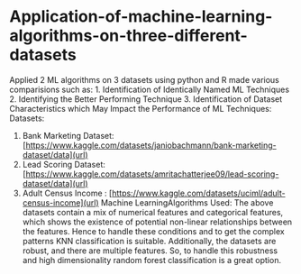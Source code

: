 # Application-of-machine-learning-algorithms-on-three-different-datasets
Applied 2 ML algorithms on 3 datasets using python and R made various comparisions such as: 1. Identification of Identically Named ML Techniques 2. Identifying the Better Performing Technique 3. Identification of Dataset Characteristics which May Impact the Performance of ML Techniques:
Datasets:
1. Bank Marketing Dataset: [https://www.kaggle.com/datasets/janiobachmann/bank-marketing-dataset/data](url)
2. Lead Scoring Dataset: [https://www.kaggle.com/datasets/amritachatterjee09/lead-scoring-dataset/data](url)
3. Adult Census Income : [https://www.kaggle.com/datasets/uciml/adult-census-income](url)
Machine LearningAlgorithms Used:
The above datasets contain a mix of numerical features and categorical features, which shows the
existence of potential non-linear relationships between the features. Hence to handle these conditions and
to get the complex patterns KNN classification is suitable. Additionally, the datasets are robust, and there
are multiple features. So, to handle this robustness and high dimensionality random forest classification is
a great option.
